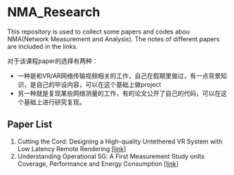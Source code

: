 # NMA_Research

This repository is used to collect some papers and codes abou NMA(Network Measurement and Analysis). The notes of different papers are included in the links.

对于该课程paper的选择有两种：
- 一种是和VR/AR网络传输视频相关的工作，自己在假期里做过，有一点背景知识，是自己的毕设内容，可以在这个基础上做project
- 另一种就是复现某些网络测量的工作，有的论文公开了自己的代码，可以在这个基础上进行研究复现。

## Paper List
1. Cutting the Cord: Designing a High-quality Untethered VR System with Low Latency Remote Rendering [[link]](PaperNote-01.md)
2. Understanding Operational 5G: A First Measurement Study onIts Coverage, Performance and Energy Consumption [[link]](PaperNote-02.md)

